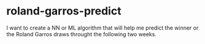 # roland-garros-predict
I want to create a NN or ML algorithm that will help me predict the winner or the Roland Garros draws throught the following two weeks. 
